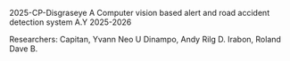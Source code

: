 2025-CP-Disgraseye
A Computer vision based alert and road accident detection system
A.Y 2025-2026

Researchers:
Capitan, Yvann Neo U
Dinampo, Andy Rilg D.
Irabon, Roland Dave B.

